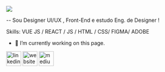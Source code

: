 ![](	https://s4.aconvert.com/convert/p3r68-cdx67/a8f5m-eu7pg.gif)

-- Sou Designer UI/UX , Front-End e estudo Eng. de Designer !

Skills: VUE JS / REACT / JS / HTML / CSS/ FIGMA/ ADOBE

- 🔭 I’m currently working on this page. 


[<img src='https://cdn.jsdelivr.net/npm/simple-icons@3.0.1/icons/linkedin.svg' alt='linkedin' height='40'>](https://www.linkedin.com/in/https://www.linkedin.com/feed//)  [<img src='https://cdn.jsdelivr.net/npm/simple-icons@3.0.1/icons/icloud.svg' alt='website' height='40'>](https://dribbble.com/KYNHA)  [<img src='https://cdn.jsdelivr.net/npm/simple-icons@3.0.1/icons/medium.svg' alt='medium' height='40'>](https://medium.com/@gersykacarollyne)  






